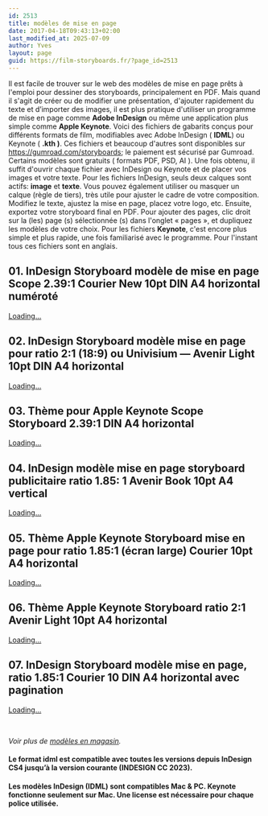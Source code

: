 ```yaml
---
id: 2513
title: modèles de mise en page
date: 2017-04-18T09:43:13+02:00
last_modified_at: 2025-07-09
author: Yves
layout: page
guid: https://film-storyboards.fr/?page_id=2513
---
```


Il est facile de trouver sur le web des modèles de mise en page prêts à l'emploi pour dessiner des storyboards, principalement en PDF. Mais quand il s'agit de créer ou de modifier une présentation, d'ajouter rapidement du texte et d&rsquo;importer des images, il est plus pratique d'utiliser un programme de mise en page comme **Adobe InDesign** ou même une application plus simple comme **Apple Keynote**. Voici des fichiers de gabarits conçus pour différents formats de film, modifiables avec Adobe InDesign ( **IDML**) ou Keynote ( **.kth )**. Ces fichiers et beaucoup d'autres sont disponibles sur <https://gumroad.com/storyboards>; le paiement est sécurisé par Gumroad. Certains modèles sont gratuits ( formats PDF, PSD, AI ). Une fois obtenu, il suffit d'ouvrir chaque fichier avec InDesign ou Keynote et de placer vos images et votre texte. Pour les fichiers InDesign, seuls deux calques sont actifs: **image** et **texte**. Vous pouvez également utiliser ou masquer un calque (règle de tiers), très utile pour ajuster le cadre de votre composition. Modifiez le texte, ajustez la mise en page, placez votre logo, etc. Ensuite, exportez votre storyboard final en PDF. Pour ajouter des pages, clic droit sur la (les) page (s) sélectionnée (s) dans l'onglet « pages », et dupliquez les modèles de votre choix. Pour les fichiers **Keynote**, c'est encore plus simple et plus rapide, une fois familiarisé avec le programme. Pour l'instant tous ces fichiers sont en anglais.

## 01. InDesign Storyboard modèle de mise en page Scope 2.39:1 Courier New 10pt DIN A4 horizontal numéroté



<div class="gumroad-product-embed" data-gumroad-product-id="MMph" data-outbound-embed="true">
  <a href="https://gumroad.com/l/MMph">Loading...</a>
</div>

## 02. InDesign Storyboard modèle mise en page pour ratio 2:1 (18:9) ou Univisium — Avenir Light 10pt DIN A4 horizontal



<div class="gumroad-product-embed" data-gumroad-product-id="hRwlK" data-outbound-embed="true">
  <a href="https://gumroad.com/l/hRwlK">Loading...</a>
</div>

<div class="gumroad-product-embed" data-gumroad-product-id="univisium-letter" data-outbound-embed="true">
</div>

## 03. Thème pour Apple Keynote Scope Storyboard 2.39:1 DIN A4 horizontal



<div class="gumroad-product-embed" data-gumroad-product-id="iEMRxp" data-outbound-embed="true">
  <a href="https://gumroad.com/l/iEMRxp">Loading...</a>
</div>

## 04. InDesign modèle mise en page storyboard publicitaire ratio 1.85: 1 Avenir Book 10pt A4 vertical



<div class="gumroad-product-embed" data-gumroad-product-id="ad-185-1A4" data-outbound-embed="true">
  <a href="https://gumroad.com/l/ad-185-1A4">Loading...</a>
</div>

## 05. Thème Apple Keynote Storyboard mise en page pour ratio 1.85:1 (écran large) Courier 10pt A4 horizontal



<div class="gumroad-product-embed" data-gumroad-product-id="keynote_story_wide_screen">
  <a href="https://gumroad.com/l/keynote_story_wide_screen">Loading...</a>
</div>

## 06. Thème Apple Keynote Storyboard ratio 2:1 Avenir Light 10pt A4 horizontal



<div class="gumroad-product-embed" data-gumroad-product-id="univisium-keynote" data-outbound-embed="true">
  <a href="https://gumroad.com/l/univisium-keynote">Loading...</a>
</div>

## 07. InDesign Storyboard modèle mise en page, ratio 1.85:1 Courier 10 DIN A4 horizontal avec pagination



<div class="gumroad-product-embed" data-gumroad-product-id="185_A4" data-outbound-embed="true">
  <a href="https://gumroad.com/l/185_A4">Loading...</a>
</div>

&nbsp;

_Voir plus de [modèles en magasin](https://storyboards.gumroad.com/)._


#### Le format idml est compatible avec toutes les versions depuis InDesign CS4 jusqu&rsquo;à la version courante (INDESIGN CC 2023).

#### Les modèles InDesign (IDML) sont compatibles Mac & PC. Keynote fonctionne seulement sur Mac. Une license est nécessaire pour chaque police utilisée.